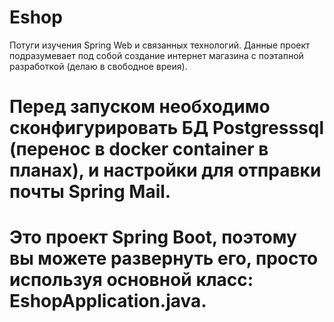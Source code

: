 # Eshop
Потуги изучения Spring Web и связанных технологий.
Данные проект подразумевает под собой создание интернет магазина с поэтапной разработкой (делаю в свободное вреия).
# Перед запуском необходимо сконфигурировать БД Postgresssql (перенос в docker container в планах), и настройки для отправки почты Spring Mail.
# Это проект Spring Boot, поэтому вы можете развернуть его, просто используя основной класс: EshopApplication.java.
